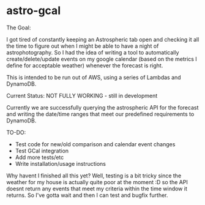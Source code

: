 # astro-gcal
The Goal:

I got tired of constantly keeping an Astrospheric tab open and checking it all the time to figure out when I might be able to have a night of astrophotography.  So I had the idea of writing a tool to automatically create/delete/update events on my google calendar (based on the metrics I define for acceptable weather) whenever the forecast is right.

This is intended to be run out of AWS, using a series of Lambdas and DynamoDB.


Current Status: NOT FULLY WORKING - still in development

Currently we are successfully querying the astrospheric API for the forecast and writing the date/time ranges that meet our predefined requirements to DynamoDB.

TO-DO:
* Test code for new/old comparison and calendar event changes
* Test GCal integration
* Add more tests/etc
* Write installation/usage instructions

Why havent I finished all this yet?  Well, testing is a bit tricky since the weather for my house is actually quite poor at the moment :D so the API doesnt return any events that meet my criteria within the time window it returns.  So I've gotta wait and then I can test and bugfix further.
